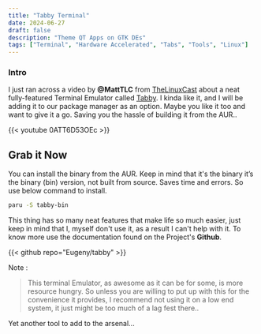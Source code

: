 ```yaml
---
title: "Tabby Terminal"
date: 2024-06-27
draft: false
description: "Theme QT Apps on GTK DEs"
tags: ["Terminal", "Hardware Accelerated", "Tabs", "Tools", "Linux"]
---
```

### Intro

I just ran across a video by **@MattTLC** from [TheLinuxCast](https://www.youtube.com/c/TheLinuxCast/videos) about a neat fully-featured Terminal Emulator called [Tabby](https://tabby.sh). I kinda like it, and I will be adding it to our package manager as an option. Maybe you like it too and want to give it a go. Saving you the hassle of building it from the AUR..

{{< youtube 0ATT6D53OEc >}}

## Grab it Now

You can install the binary from the AUR. Keep in mind that it's the binary it’s the binary (bin) version, not built from source. Saves time and errors. So use below command to install.

```Bash
paru -S tabby-bin
```

This thing has so many neat features that make life so much easier, just keep in mind that I, myself don't use it, as a result I can't help with it. To know more use the documentation found on the Project's **Github**.

{{< github repo="Eugeny/tabby" >}}

Note :

> This terminal Emulator, as awesome as it can be for some, is more resource hungry. So unless you are willing to put up with this for the convenience it provides, I recommend not using it on a low end system, it just might be too much of a lag fest there..

Yet another tool to add to the arsenal...

